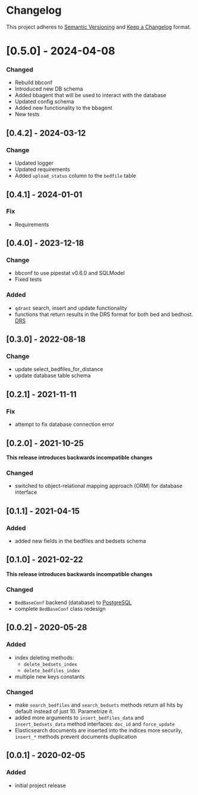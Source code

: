 # Changelog

This project adheres to [Semantic Versioning](https://semver.org/spec/v2.0.0.html) and [Keep a Changelog](https://keepachangelog.com/en/1.0.0/) format.

# [0.5.0] - 2024-04-08
### Changed

- Rebuild bbconf
- Introduced new DB schema
- Added bbagent that will be used to interact with the database
- Updated config schema
- Added new functionality to the bbagent
- New tests


## [0.4.2] - 2024-03-12
### Change
- Updated logger
- Updated requirements
- Added `upload_status` column to the `bedfile` table


## [0.4.1] - 2024-01-01
### Fix
- Requirements


## [0.4.0] - 2023-12-18
### Change
- bbconf to use pipestat v0.6.0 and SQLModel
- Fixed tests

### Added
- `qdrant` search, insert and update functionality
- functions that return results in the DRS format for both bed and bedhost. [DRS](https://ga4gh.github.io/data-repository-service-schemas/preview/release/drs-1.2.0/docs/)

## [0.3.0] - 2022-08-18
### Change
- update select_bedfiles_for_distance
- update database table schema

## [0.2.1] - 2021-11-11
### Fix
- attempt to fix database connection error

## [0.2.0] - 2021-10-25
**This release introduces backwards incompatible changes** 
### Changed
- switched to object-relational mapping approach (ORM) for database interface


## [0.1.1] - 2021-04-15
### Added
- added new fields in the bedfiles and bedsets schema

## [0.1.0] - 2021-02-22
**This release introduces backwards incompatible changes**
### Changed
- `BedBaseConf` backend (database) to [PostgreSQL](https://www.postgresql.org/)
- complete `BedBaseConf` class redesign

## [0.0.2] - 2020-05-28
### Added
- index deleting methods:
	- `delete_bedsets_index`
	- `delete_bedfiles_index`
- multiple new keys constants

### Changed
- make `search_bedfiles` and `search_bedsets` methods return all hits by default instead of just 10. Parametrize it.
- added more arguments to `insert_bedfiles_data` and `insert_bedsets_data` method interfaces: `doc_id` and `force_update`
- Elasticsearch documents are inserted into the indices more securily, `insert_*` methods prevent documents duplication


## [0.0.1] - 2020-02-05
### Added
- initial project release

